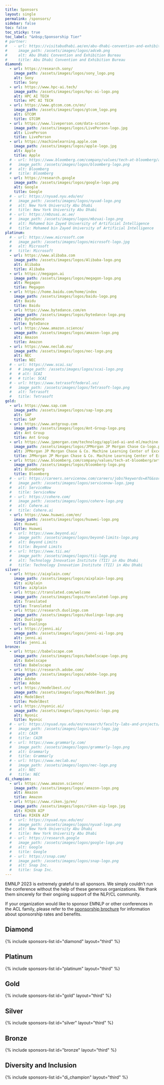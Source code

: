 ```yaml
---
title: Sponsors
layout: single
permalink: /sponsors/
sidebar: false
toc: false
toc_sticky: true
toc_label: "&nbsp;Sponsorship Tier"
# partner:
#   - url: https://visitabudhabi.ae/en/abu-dhabi-convention-and-exhibition-bureau
#     image_path: /assets/images/logos/adceb.png
#     alt: Abu Dhabi Convention and Exhibition Bureau
#     title: Abu Dhabi Convention and Exhibition Bureau
diamond:
  - url: https://research.sony/
    image_path: /assets/images/logos/sony_logo.png
    alt: Sony
    title: Sony
  - url: https://www.hpc-ai.tech/
    image_path: /assets/images/logos/hpc-ai-logo.png
    alt: HPC AI TECH
    title: HPC AI TECH
  - url: https://www.gtcom.com.cn/en/
    image_path: /assets/images/logos/gtcom_logo.png
    alt: GTCOM
    title: GTCOM
  - url: https://www.liveperson.com/data-science
    image_path: /assets/images/logos/LivePerson-logo.jpg
    alt: LivePerson
    title: LivePerson
  - url: https://machinelearning.apple.com
    image_path: /assets/images/logos/apple-logo.jpg
    alt: Apple
    title: Apple
  # - url: https://www.bloomberg.com/company/values/tech-at-bloomberg/artificial-intelligence-ai/?utm_medium=cto&utm_content=site-partner&utm_source=site-
  #   image_path: /assets/images/logos/bloomberg-logo.png
  #   alt: Bloomberg
  #   title: Bloomberg
  - url: https://research.google
    image_path: /assets/images/logos/google-logo.png
    alt: Google
    title: Google
  # - url: https://nyuad.nyu.edu/en/
  #   image_path: /assets/images/logos/nyuad-logo.png
  #   alt: New York University Abu Dhabi
  #   title: New York University Abu Dhabi
  # - url: https://mbzuai.ac.ae/
  #   image_path: /assets/images/logos/mbzuai-logo.png
  #   alt: Mohamed bin Zayed University of Artificial Intelligence
  #   title: Mohamed bin Zayed University of Artificial Intelligence
platinum:
  # - url: https://www.microsoft.com
  #   image_path: /assets/images/logos/microsoft-logo.jpg
  #   alt: Microsoft
  #   title: Microsoft
  - url: https://www.alibaba.com
    image_path: /assets/images/logos/Alibaba-logo.png
    alt: Alibaba
    title: Alibaba
  - url: https://megagon.ai
    image_path: /assets/images/logos/megagon-logo.png
    alt: Megagon
    title: Megagon
  - url: https://home.baidu.com/home/index
    image_path: /assets/images/logos/baidu-logo.png
    alt: Baidu
    title: Baidu
  - url: https://www.bytedance.com/en
    image_path: /assets/images/logos/bytedance-logo.png
    alt: ByteDance
    title: ByteDance
  - url: https://www.amazon.science/
    image_path: /assets/images/logos/amazon-logo.png
    alt: Amazon
    title: Amazon  
  - url: https://www.neclab.eu/
    image_path: /assets/images/logos/nec-logo.png
    alt: NEC
    title: NEC
  # - url: https://www.scai.sa/
  #   # image_path: /assets/images/logos/scai-logo.png
  #   # alt: SCAI
  #   # title: SCAI  
  # - url: https://www.tetrasoftfederal.us/
  #   image_path: /assets/images/logos/Tetrasoft-logo.png
  #   alt: Tetrasoft
  #   title: Tetrasoft 
gold:
  - url: https://www.sap.com
    image_path: /assets/images/logos/sap-logo.png
    alt: SAP
    title: SAP
  - url: https://www.antgroup.com
    image_path: /assets/images/logos/Ant-Group-logo.png
    alt: Ant Group
    title: Ant Group
  - url: https://www.jpmorgan.com/technology/applied-ai-and-ml/machine-learning
    image_path: /assets/images/logos/JPMorgan JP Morgan Chase Co-logo.png
    alt: JPMorgan JP Morgan Chase & Co. Machine Learning Center of Excellence
    title: JPMorgan JP Morgan Chase & Co. Machine Learning Center of Excellence
  - url: https://www.bloomberg.com/company/values/tech-at-bloomberg/artificial-intelligence-ai/?utm_medium=cto&utm_content=site-partner&utm_source=site-
    image_path: /assets/images/logos/bloomberg-logo.png
    alt: Bloomberg
    title: Bloomberg
  # - url: https://careers.servicenow.com/careers/jobs?keywords=ATG&sortBy=relevance&page=1
  #   image_path: /assets/images/logos/servicenow-logo.jpeg
  #   alt: ServiceNow
  #   title: ServiceNow
  # - url: https://cohere.com/
  #   image_path: /assets/images/logos/cohere-logo.png
  #   alt: Cohere.ai
  #   title: Cohere.ai
  - url: https://www.huawei.com/en/
    image_path: /assets/images/logos/huawei-logo.png
    alt: Huawei
    title: Huawei
  # - url: https://www.beyond.ai/
  #   image_path: /assets/images/logos/beyond-limits-logo.png
  #   alt: Beyond Limits
  #   title: Beyond Limits
  # - url: https://www.tii.ae/
  #   image_path: /assets/images/logos/tii-logo.png
  #   alt: Technology Innovation Institute (TII) in Abu Dhabi
  #   title: Technology Innovation Institute (TII) in Abu Dhabi    
silver:
  - url: https://aixplain.com/
    image_path: /assets/images/logos/aixplain-logo.png
    alt: aiXplain
    title: aiXplain
  - url: https://translated.com/welcome
    image_path: /assets/images/logos/translated-logo.png
    alt: Translated
    title: Translated  
  - url: https://research.duolingo.com
    image_path: /assets/images/logos/duolingo-logo.png
    alt: Duolingo
    title: Duolingo
  - url: https://jenni.ai/
    image_path: /assets/images/logos/jenni-ai-logo.png
    alt: jenni.ai
    title: jenni.ai  
bronze:
  - url: https://babelscape.com
    image_path: /assets/images/logos/babelscape-logo.png
    alt: Babelscape
    title: Babelscape
  - url: https://research.adobe.com/
    image_path: /assets/images/logos/adobe-logo.png
    alt: Adobe
    title: Adobe
  - url: https://modelbest.cn/
    image_path: /assets/images/logos/ModelBest.jpg
    alt: ModelBest
    title: ModelBest
  - url: https://nyonic.ai/
    image_path: /assets/images/logos/nyonic-logo.png
    alt: Nyonic
    title: Nyonic
  # - url: https://nyuad.nyu.edu/en/research/faculty-labs-and-projects/center-for-artificial-intelligence-and-robotics.html
  #   image_path: /assets/images/logos/cair-logo.jpg
  #   alt: CAIR
  #   title: CAIR   
  # - url: https://www.grammarly.com/
  #   image_path: /assets/images/logos/grammarly-logo.png
  #   alt: Grammarly
  #   title: Grammarly
  # - url: https://www.neclab.eu/
  #   image_path: /assets/images/logos/nec-logo.png
  #   alt: NEC
  #   title: NEC
di_champion:
  - url: https://www.amazon.science/
    image_path: /assets/images/logos/amazon-logo.png
    alt: Amazon
    title: Amazon
  - url: https://www.riken.jp/en/
    image_path: /assets/images/logos/riken-aip-logo.jpg
    alt: RIKEN AIP
    title: RIKEN AIP
  # - url: https://nyuad.nyu.edu/en/
  #   image_path: /assets/images/logos/nyuad-logo.png
  #   alt: New York University Abu Dhabi
  #   title: New York University Abu Dhabi
  # - url: https://research.google
  #   image_path: /assets/images/logos/google-logo.png
  #   alt: Google
  #   title: Google
  # - url: https://snap.com/
  #   image_path: /assets/images/logos/snap-logo.png
  #   alt: Snap Inc.
  #   title: Snap Inc.
---
```


EMNLP 2023 is extremely grateful to all sponsors. We simply couldn’t run the conference without the help of these generous organizations. We thank them sincerely for their ongoing support of the NLP/CL community.  
  
If your organization would like to sponsor EMNLP or other conferences in the ACL family, please refer to the <a href= "/assets/images/logos/Sponsorship_Brochure-ACL2023-20230505.pdf">sponsorship brochure</a> for information about sponsorship rates and benefits.

<!-- EMNLP 2022 is extremely grateful to all sponsors. We simply couldn’t run the conference without the help of these generous organizations. We thank them sincerely for their ongoing support of the NLP/CL community.

If your organization would like to sponsor EMNLP or other conferences in the ACL family,
please refer to our [**Sponsorship Booklet**](/downloads/Sponsorship brochure for ACL 2022 conferences - 2022-07-03-3.pdf)
for information about sponsorship rates and benefits. -->

<style>
.sponsors-list { justify-content: flex-start; }
.sponsors-list > a {
  display: flex;
  flex-direction: row;
  justify-content: center;
  background-color: #fff;
  border: 1px solid #d3d3d3;
  border-radius: 5px;
  align-items: center;
  margin: 0.2em;
  padding: 0.5em;
  text-align: center;
}
.sponsors-list a { text-decoration: none; }
.sponsors-list > a > .dummy-padding { margin-top: 100%; }
.sponsors-list > a > img { margin: 0; }
.sponsors-list > a:hover { box-shadow: 0 0 10px #00000044; }
.sponsors-list > a:hover > img { box-shadow: none !important; }
</style>

<!-- ## Supporting Partner

{% include sponsors-list id="partner" layout="third" %} -->

## Diamond

{% include sponsors-list id="diamond" layout="third" %}

## Platinum

{% include sponsors-list id="platinum" layout="third" %}

## Gold

{% include sponsors-list id="gold" layout="third" %}

## Silver

{% include sponsors-list id="silver" layout="third" %}

## Bronze

{% include sponsors-list id="bronze" layout="third" %}

## Diversity and Inclusion

{% include sponsors-list id="di_champion" layout="third" %}
